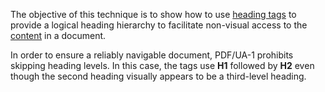 The objective of this technique is to show how to use [heading tags](https://www.pdfa.org/glossary-of-accessibility-terminology-in-pdf/#heading-tag) to provide a logical heading hierarchy to facilitate non-visual access to the [content](https://www.pdfa.org/glossary-of-accessibility-terminology-in-pdf/#content) in a document.

In order to ensure a reliably navigable document, PDF/UA-1 prohibits skipping heading levels. In this case, the tags use **H1** followed by **H2** even though the second heading visually appears to be a third-level heading.
